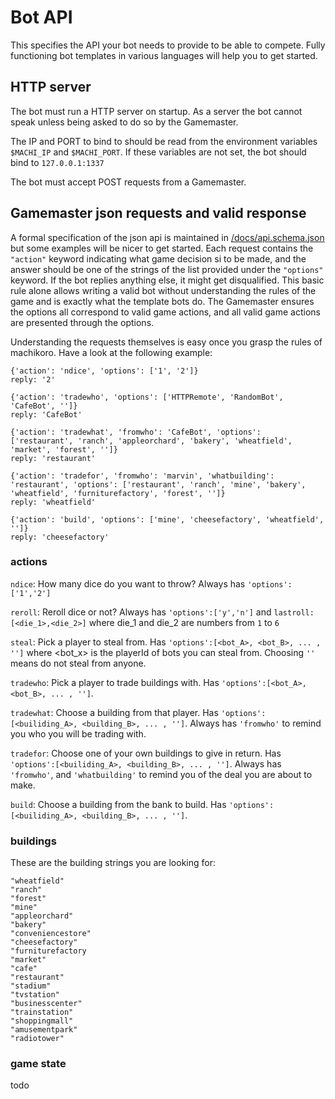 # Bot API
This specifies the API your bot needs to provide to be able to compete. Fully functioning bot templates in various languages will help you to get started.

## HTTP server
The bot must run a HTTP server on startup. As a server the bot cannot speak unless being asked to do so by the Gamemaster.

The IP and PORT to bind to should be read from the environment variables ```$MACHI_IP``` and ```$MACHI_PORT```. If these variables are not set, the bot should bind to ```127.0.0.1:1337```

The bot must accept POST requests from a Gamemaster. 

## Gamemaster json requests and valid response
A formal specification of the json api is maintained in [/docs/api.schema.json](/docs/api.schema.json) but some examples will be nicer to get started. Each request contains the ```"action"``` keyword indicating what game decision si to be made, and the answer should be one of the strings of the list provided under the ```"options"``` keyword. If the bot replies anything else, it might get disqualified. This basic rule alone allows writing a valid bot without understanding the rules of the game and is exactly what the template bots do. The Gamemaster ensures the options all correspond to valid game actions, and all valid game actions are presented through the options.

Understanding the requests themselves is easy once you grasp the rules of machikoro. Have a look at the following example:

```
{'action': 'ndice', 'options': ['1', '2']}
reply: '2'

{'action': 'tradewho', 'options': ['HTTPRemote', 'RandomBot', 'CafeBot', '']}
reply: 'CafeBot'

{'action': 'tradewhat', 'fromwho': 'CafeBot', 'options': ['restaurant', 'ranch', 'appleorchard', 'bakery', 'wheatfield', 'market', 'forest', '']}
reply: 'restaurant'

{'action': 'tradefor', 'fromwho': 'marvin', 'whatbuilding': 'restaurant', 'options': ['restaurant', 'ranch', 'mine', 'bakery', 'wheatfield', 'furniturefactory', 'forest', '']}
reply: 'wheatfield'

{'action': 'build', 'options': ['mine', 'cheesefactory', 'wheatfield', '']}
reply: 'cheesefactory'
```

### actions
```ndice```: How many dice do you want to throw? Always has ```'options':['1','2']```

```reroll```: Reroll dice or not? Always has ```'options':['y','n']``` and ```lastroll:[<die_1>,<die_2>]``` where die_1 and die_2 are numbers from ```1``` to ```6```

```steal```: Pick a player to steal from. Has ```'options':[<bot_A>, <bot_B>, ... , '']``` where <bot_x> is the playerId of bots you can steal from. Choosing ```''``` means do not steal from anyone.

```tradewho```: Pick a player to trade buildings with. Has ```'options':[<bot_A>, <bot_B>, ... , '']```.

```tradewhat```: Choose a building from that player. Has ```'options':[<builiding_A>, <building_B>, ... , '']```.  Always has ```'fromwho'``` to remind you who you will be trading with.

```tradefor```: Choose one of your own buildings to give in return. Has ```'options':[<builiding_A>, <building_B>, ... , '']```. Always has ```'fromwho'```, and ```'whatbuilding'``` to remind you of the deal you are about to make.

```build```: Choose a building from the bank to build. Has ```'options':[<builiding_A>, <building_B>, ... , '']```.

### buildings
These are the building strings you are looking for:

```
"wheatfield"
"ranch"
"forest"
"mine"
"appleorchard"
"bakery"
"conveniencestore"
"cheesefactory"
"furniturefactory
"market"
"cafe"
"restaurant"
"stadium"
"tvstation"
"businesscenter"
"trainstation"
"shoppingmall"
"amusementpark"
"radiotower"
```

### game state
todo
